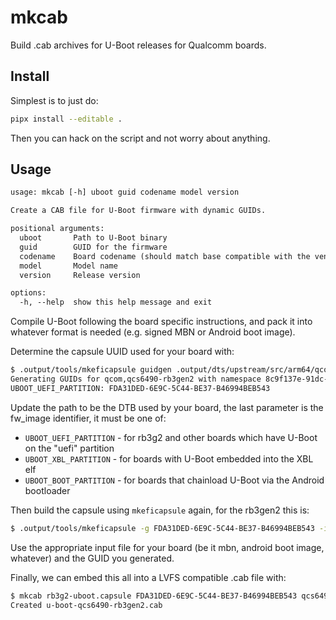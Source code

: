 # mkcab

Build .cab archives for U-Boot releases for Qualcomm boards.

## Install

Simplest is to just do:

```sh
pipx install --editable .
```

Then you can hack on the script and not worry about anything.

## Usage

```txt
usage: mkcab [-h] uboot guid codename model version

Create a CAB file for U-Boot firmware with dynamic GUIDs.

positional arguments:
  uboot       Path to U-Boot binary
  guid        GUID for the firmware
  codename    Board codename (should match base compatible with the vendor prefix removed)
  model       Model name
  version     Release version

options:
  -h, --help  show this help message and exit
```

Compile U-Boot following the board specific instructions, and pack it
into whatever format is needed (e.g. signed MBN or Android boot image).

Determine the capsule UUID used for your board with:

```sh
$ .output/tools/mkeficapsule guidgen .output/dts/upstream/src/arm64/qcom/qcs6490-rb3gen2.dtb UBOOT_UEFI_PARTITION
Generating GUIDs for qcom,qcs6490-rb3gen2 with namespace 8c9f137e-91dc-427b-b2d6-b420faebaf2a:
UBOOT_UEFI_PARTITION: FDA31DED-6E9C-5C44-BE37-B46994BEB543
```

Update the path to be the DTB used by your board, the last parameter is
the fw_image identifier, it must be one of:

* `UBOOT_UEFI_PARTITION` - for rb3g2 and other boards which have U-Boot
  on the "uefi" partition
* `UBOOT_XBL_PARTITION` - for boards with U-Boot embedded into the XBL
  elf
* `UBOOT_BOOT_PARTITION` - for boards that chainload U-Boot via the
  Android bootloader

Then build the capsule using `mkeficapsule` again, for the rb3gen2 this
is:

```sh
$ .output/tools/mkeficapsule -g FDA31DED-6E9C-5C44-BE37-B46994BEB543 -i 1 u-boot.mbn rb3g2-uboot.capsule
```

Use the appropriate input file for your board (be it mbn, android boot
image, whatever) and the GUID you generated.

Finally, we can embed this all into a LVFS compatible .cab file with:

```sh
$ mkcab rb3g2-uboot.capsule FDA31DED-6E9C-5C44-BE37-B46994BEB543 qcs6490-rb3gen2 "RB3 Gen 2" 2025.04-1
Created u-boot-qcs6490-rb3gen2.cab
```

